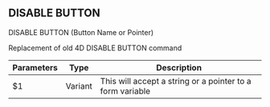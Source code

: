 <!-- DISABLE BUTTON (Button Name or Pointer) -->## DISABLE BUTTONDISABLE BUTTON (Button Name or Pointer)Replacement of old 4D DISABLE BUTTON commandParameters|Type|Description----------|----|-----------$1|Variant|This will accept a string or a pointer to a form variable